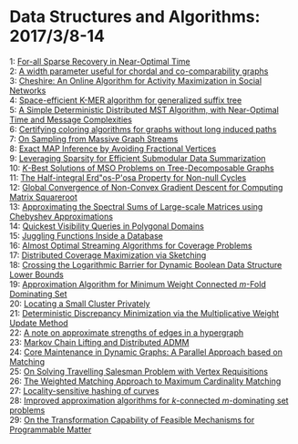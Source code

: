 # Data Structures and Algorithms: 2017/3/8-14  
1: [For-all Sparse Recovery in Near-Optimal Time](https://doi.org/10.48550/arXiv.1402.1726)  
2: [A width parameter useful for chordal and co-comparability graphs](https://doi.org/10.48550/arXiv.1606.08087)  
3: [Cheshire: An Online Algorithm for Activity Maximization in Social  Networks](https://doi.org/10.48550/arXiv.1703.02059)  
4: [Space-efficient K-MER algorithm for generalized suffix tree](https://doi.org/10.48550/arXiv.1703.02224)  
5: [A Simple Deterministic Distributed MST Algorithm, with Near-Optimal Time  and Message Complexities](https://doi.org/10.48550/arXiv.1703.02411)  
6: [Certifying coloring algorithms for graphs without long induced paths](https://doi.org/10.48550/arXiv.1703.02485)  
7: [On Sampling from Massive Graph Streams](https://doi.org/10.48550/arXiv.1703.02625)  
8: [Exact MAP Inference by Avoiding Fractional Vertices](https://doi.org/10.48550/arXiv.1703.02689)  
9: [Leveraging Sparsity for Efficient Submodular Data Summarization](https://doi.org/10.48550/arXiv.1703.02690)  
10: [$K$-Best Solutions of MSO Problems on Tree-Decomposable Graphs](https://doi.org/10.48550/arXiv.1703.02784)  
11: [The Half-integral Erd\"os-P\'osa Property for Non-null Cycles](https://doi.org/10.48550/arXiv.1703.02866)  
12: [Global Convergence of Non-Convex Gradient Descent for Computing Matrix  Squareroot](https://doi.org/10.48550/arXiv.1507.05854)  
13: [Approximating the Spectral Sums of Large-scale Matrices using Chebyshev  Approximations](https://doi.org/10.48550/arXiv.1606.00942)  
14: [Quickest Visibility Queries in Polygonal Domains](https://doi.org/10.48550/arXiv.1703.03048)  
15: [Juggling Functions Inside a Database](https://doi.org/10.48550/arXiv.1703.03147)  
16: [Almost Optimal Streaming Algorithms for Coverage Problems](https://doi.org/10.48550/arXiv.1610.08096)  
17: [Distributed Coverage Maximization via Sketching](https://doi.org/10.48550/arXiv.1612.02327)  
18: [Crossing the Logarithmic Barrier for Dynamic Boolean Data Structure  Lower Bounds](https://doi.org/10.48550/arXiv.1703.03575)  
19: [Approximation Algorithm for Minimum Weight Connected $m$-Fold Dominating  Set](https://doi.org/10.48550/arXiv.1510.05886)  
20: [Locating a Small Cluster Privately](https://doi.org/10.48550/arXiv.1604.05590)  
21: [Deterministic Discrepancy Minimization via the Multiplicative Weight  Update Method](https://doi.org/10.48550/arXiv.1611.08752)  
22: [A note on approximate strengths of edges in a hypergraph](https://doi.org/10.48550/arXiv.1703.03849)  
23: [Markov Chain Lifting and Distributed ADMM](https://doi.org/10.48550/arXiv.1703.03859)  
24: [Core Maintenance in Dynamic Graphs: A Parallel Approach based on  Matching](https://doi.org/10.48550/arXiv.1703.03900)  
25: [On Solving Travelling Salesman Problem with Vertex Requisitions](https://doi.org/10.48550/arXiv.1703.03963)  
26: [The Weighted Matching Approach to Maximum Cardinality Matching](https://doi.org/10.48550/arXiv.1703.03998)  
27: [Locality-sensitive hashing of curves](https://doi.org/10.48550/arXiv.1703.04040)  
28: [Improved approximation algorithms for $k$-connected $m$-dominating set  problems](https://doi.org/10.48550/arXiv.1703.04230)  
29: [On the Transformation Capability of Feasible Mechanisms for Programmable  Matter](https://doi.org/10.48550/arXiv.1703.04381)  